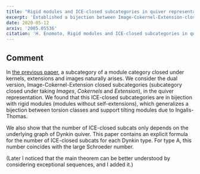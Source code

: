 ```yaml
---
title: "Rigid modules and ICE-closed subcategories in quiver representations"
excerpt: 'Established a bijection between Image-Cokernel-Extension-closed (ICE-closed) subcats in mod kQ and rigid kQ-modules'
date: 2020-05-12
arxiv: '2005.05536'
citation: 'H. Enomoto, Rigid modules and ICE-closed subcategories in quiver representations, arXiv:2005.05536.'
---
```


## Comment
In [the previous paper](/papers/mbrick/), a subcategory of a module category closed under kernels, extensions and images naturally arises. We consider the dual version, Image-Cokernel-Extension closed subcategories (subcategory closed under taking *Images*, *Cokernels* and *Extension*), in the quiver representation. We found that this ICE-closed subcategories are in bijection with rigid modules (modules without self-extensions), which generalizes a bijection between torsion classes and support tilting modules due to Ingalls-Thomas.

We also show that the number of ICE-closed subcats only depends on the underlying graph of Dynkin quiver. This paper contains an explicit formula for the number of ICE-closed subcats for each Dynkin type. For type A, this number coincides with the large Schroeder number.

(Later I noticed that the main theorem can be better understood by considering exceptional sequences, and I added it.)
